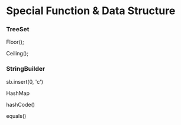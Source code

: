 # Special Function & Data Structure

### **TreeSet**

Floor\(\);

Ceiling\(\);

### StringBuilder

sb.insert\(0, 'c'\)

HashMap

hashCode\(\)

equals\(\)

